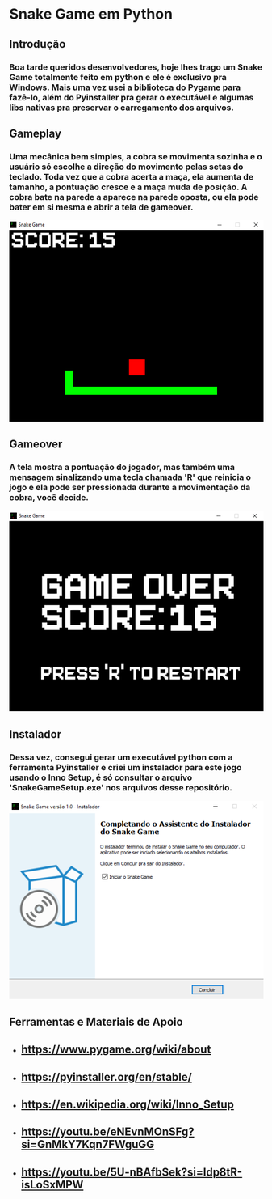 # Snake Game em Python

## Introdução
### Boa tarde queridos desenvolvedores, hoje lhes trago um Snake Game totalmente feito em python e ele é exclusivo pra Windows. Mais uma vez usei a biblioteca do Pygame para fazê-lo, além do Pyinstaller pra gerar o executável e algumas libs nativas pra preservar o carregamento dos arquivos.

## Gameplay
### Uma mecânica bem simples, a cobra se movimenta sozinha e o usuário só escolhe a direção do movimento pelas setas do teclado. Toda vez que a cobra acerta a maça, ela aumenta de tamanho, a pontuação cresce e a maça muda de posição. A cobra bate na parede a aparece na parede oposta, ou ela pode bater em si mesma e abrir a tela de gameover.
<div align="left">
    <img src="CONTENTS/Gameplay.PNG">
</div>

## Gameover
### A tela mostra a pontuação do jogador, mas também uma mensagem sinalizando uma tecla chamada 'R' que reinicia o jogo e ela pode ser pressionada durante a movimentação da cobra, você decide.
<div align="left">
    <img src="CONTENTS/Gameover.PNG">
</div>

## Instalador
### Dessa vez, consegui gerar um executável python com a ferramenta Pyinstaller e criei um instalador para este jogo usando o Inno Setup, é só consultar o arquivo 'SnakeGameSetup.exe' nos arquivos desse repositório.
<div align="left">
    <img src="CONTENTS/Instalador.PNG">
</div>

## Ferramentas e Materiais de Apoio
- ## https://www.pygame.org/wiki/about
- ## https://pyinstaller.org/en/stable/
- ## https://en.wikipedia.org/wiki/Inno_Setup
- ## https://youtu.be/eNEvnMOnSFg?si=GnMkY7Kqn7FWguGG
- ## https://youtu.be/5U-nBAfbSek?si=ldp8tR-isLoSxMPW
